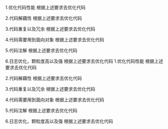1.优化代码性能
根据上述要求去优化代码

2.代码解藕性
根据上述要求去优化代码

3.代码重复以及冗余
根据上述要求去优化代码

4.代码需要用到面向对象
根据上述要求去优化代码

5.代码注解
根据上述要求去优化代码

6.日志优化，颗粒度高以及强
根据上述要求去优化代码
1.优化代码性能
根据上述要求去优化代码

2.代码解藕性
根据上述要求去优化代码

3.代码重复以及冗余
根据上述要求去优化代码

4.代码需要用到面向对象
根据上述要求去优化代码

5.代码注解
根据上述要求去优化代码

6.日志优化，颗粒度高以及强
根据上述要求去优化代码
